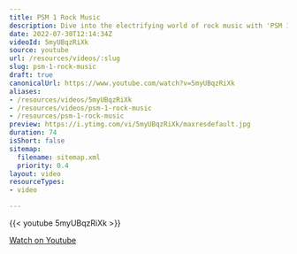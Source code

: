 ```yaml
---
title: PSM 1 Rock Music
description: Dive into the electrifying world of rock music with 'PSM 1 Rock Music'! Discover iconic riffs, legendary bands, and the genre's vibrant history.
date: 2022-07-30T12:14:34Z
videoId: 5myUBqzRiXk
source: youtube
url: /resources/videos/:slug
slug: psm-1-rock-music
draft: true
canonicalUrl: https://www.youtube.com/watch?v=5myUBqzRiXk
aliases:
- /resources/videos/5myUBqzRiXk
- /resources/videos/psm-1-rock-music
- /resources/psm-1-rock-music
preview: https://i.ytimg.com/vi/5myUBqzRiXk/maxresdefault.jpg
duration: 74
isShort: false
sitemap:
  filename: sitemap.xml
  priority: 0.4
layout: video
resourceTypes:
- video

---
```

{{< youtube 5myUBqzRiXk >}} 
  
 [Watch on Youtube](https://www.youtube.com/watch?v=5myUBqzRiXk)
